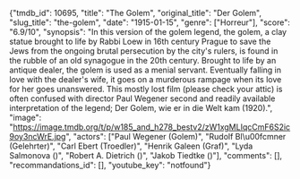 {"tmdb_id": 10695, "title": "The Golem", "original_title": "Der Golem", "slug_title": "the-golem", "date": "1915-01-15", "genre": ["Horreur"], "score": "6.9/10", "synopsis": "In this version of the golem legend, the golem, a clay statue brought to life by Rabbi Loew in 16th century Prague to save the Jews from the ongoing brutal persecution by the city's rulers, is found in the rubble of an old synagogue in the 20th century. Brought to life by an antique dealer, the golem is used as a menial servant. Eventually falling in love with the dealer's wife, it goes on a murderous rampage when its love for her goes unanswered. This mostly lost film (please check your attic) is often confused with director Paul Wegener second and readily available interpretation of the legend; Der Golem, wie er in die Welt kam (1920).", "image": "https://image.tmdb.org/t/p/w185_and_h278_bestv2/zW1xgMLIqcCmF6S2ic9oy3ncWrE.jpg", "actors": ["Paul Wegener (Golem)", "Rudolf Bl\u00fcmner (Gelehrter)", "Carl Ebert (Troedler)", "Henrik Galeen (Graf)", "Lyda Salmonova ()", "Robert A. Dietrich ()", "Jakob Tiedtke ()"], "comments": [], "recommandations_id": [], "youtube_key": "notfound"}